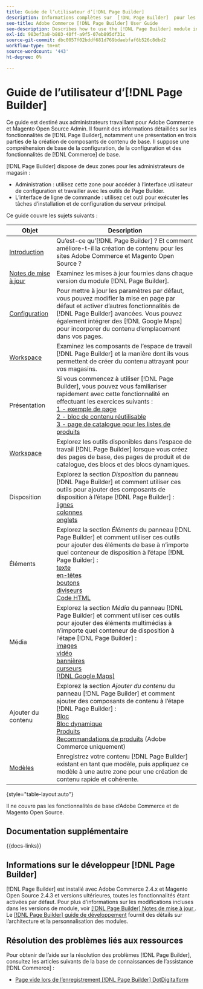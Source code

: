 ```yaml
---
title: Guide de l’utilisateur d’[!DNL Page Builder]
description: Informations complètes sur  [!DNL Page Builder]  pour les administrateurs Adobe Commerce et Magento Open Source.
seo-title: Adobe Commerce [!DNL Page Builder] User Guide
seo-description: Describes how to use the [!DNL Page Builder] module in Adobe Commerce or Magento Open Source.
exl-id: 983ef3a8-b803-40ff-a9f5-07eb895df31c
source-git-commit: dbc0057f02bddf681d769bdaebfaf6b526c8dbd2
workflow-type: tm+mt
source-wordcount: '443'
ht-degree: 0%

---
```


# Guide de l’utilisateur d’[!DNL Page Builder]

Ce guide est destiné aux administrateurs travaillant pour Adobe Commerce et Magento Open Source Admin. Il fournit des informations détaillées sur les fonctionnalités de [!DNL Page Builder], notamment une présentation en trois parties de la création de composants de contenu de base. Il suppose une compréhension de base de la configuration, de la configuration et des fonctionnalités de [!DNL Commerce] de base.

[!DNL Page Builder] dispose de deux zones pour les administrateurs de magasin :

- Administration : utilisez cette zone pour accéder à l’interface utilisateur de configuration et travailler avec les outils de Page Builder.
- L’interface de ligne de commande : utilisez cet outil pour exécuter les tâches d’installation et de configuration du serveur principal.

Ce guide couvre les sujets suivants :

| Objet | Description |
| ------- | ----------- |
| [Introduction](introduction.md) | Qu’est-ce qu’[!DNL Page Builder] ? Et comment améliore-t-il la création de contenu pour les sites Adobe Commerce et Magento Open Source ? |
| [Notes de mise à jour](release-notes.md) | Examinez les mises à jour fournies dans chaque version du module [!DNL Page Builder]. |
| [Configuration](setup.md) | Pour mettre à jour les paramètres par défaut, vous pouvez modifier la mise en page par défaut et activer d’autres fonctionnalités de [!DNL Page Builder] avancées. Vous pouvez également intégrer des [!DNL Google Maps] pour incorporer du contenu d’emplacement dans vos pages. |
| [Workspace](workspace.md) | Examinez les composants de l’espace de travail [!DNL Page Builder] et la manière dont ils vous permettent de créer du contenu attrayant pour vos magasins. |
| Présentation | Si vous commencez à utiliser [!DNL Page Builder], vous pouvez vous familiariser rapidement avec cette fonctionnalité en effectuant les exercices suivants : <br>[1 - exemple de page](1-simple-page.md)<br>[2 - bloc de contenu réutilisable](2-blocks.md)<br>[3 - page de catalogue pour les listes de produits](3-catalog-content.md) |
| [Workspace](workspace.md) | Explorez les outils disponibles dans l’espace de travail [!DNL Page Builder] lorsque vous créez des pages de base, des pages de produit et de catalogue, des blocs et des blocs dynamiques. |
| Disposition | Explorez la section _Disposition_ du panneau [!DNL Page Builder] et comment utiliser ces outils pour ajouter des composants de disposition à l’étape [!DNL Page Builder] : <br>[lignes](row.md)<br>[colonnes](column.md)<br>[onglets](tabs.md) |
| Éléments | Explorez la section _Éléments_ du panneau [!DNL Page Builder] et comment utiliser ces outils pour ajouter des éléments de base à n’importe quel conteneur de disposition à l’étape [!DNL Page Builder] : <br>[texte](text.md)<br>[en-têtes](heading.md)<br>[boutons](buttons.md)<br>[diviseurs](divider.md)<br>[Code HTML](html-code.md) |
| Média | Explorez la section _Média_ du panneau [!DNL Page Builder] et comment utiliser ces outils pour ajouter des éléments multimédias à n’importe quel conteneur de disposition à l’étape [!DNL Page Builder] : <br>[images](image.md)<br>[vidéo](video.md)<br>[bannières](banner.md)<br>[curseurs](slider.md)<br>[[!DNL Google Maps]](map.md) |
| Ajouter du contenu | Explorez la section _Ajouter du contenu_ du panneau [!DNL Page Builder] et comment ajouter des composants de contenu à l’étape [!DNL Page Builder] : <br>[Bloc](block.md)<br>[Bloc dynamique](dynamic-block.md)<br>[Produits](products.md)<br>[Recommandations de produits](recommendations.md) (Adobe Commerce uniquement) |
| [Modèles](templates.md) | Enregistrez votre contenu [!DNL Page Builder] existant en tant que modèle, puis appliquez ce modèle à une autre zone pour une création de contenu rapide et cohérente. |

{style="table-layout:auto"}

Il ne couvre pas les fonctionnalités de base d’Adobe Commerce et de Magento Open Source.

## Documentation supplémentaire

{{docs-links}}

## Informations sur le développeur [!DNL Page Builder]

[!DNL Page Builder] est installé avec Adobe Commerce 2.4.x et Magento Open Source 2.4.3 et versions ultérieures, toutes les fonctionnalités étant activées par défaut. Pour plus d’informations sur les modifications incluses dans les versions de module, voir [[!DNL Page Builder]  Notes de mise à jour ](release-notes.md). Le [[!DNL Page Builder] guide de développement](https://developer.adobe.com/commerce/frontend-core/page-builder/) fournit des détails sur l’architecture et la personnalisation des modules.

## Résolution des problèmes liés aux ressources

Pour obtenir de l’aide sur la résolution des problèmes [!DNL Page Builder], consultez les articles suivants de la base de connaissances de l’assistance [!DNL Commerce] :

- [Page vide lors de l’enregistrement  [!DNL Page Builder]  DotDigitalform](https://experienceleague.adobe.com/docs/commerce-knowledge-base/kb/troubleshooting/miscellaneous/magento-2.4.1-empty-page-when-dotdigital-page-builder-form-saved.html?lang=fr)
